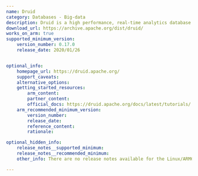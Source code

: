 ```yaml
---
name: Druid
category: Databases - Big-data
description: Druid is a high performance, real-time analytics database that delivers sub-second queries on streaming and batch data at scale and under load.
download_url: https://archive.apache.org/dist/druid/
works_on_arm: true
supported_minimum_version:
    version_number: 0.17.0
    release_date: 2020/01/26


optional_info:
    homepage_url: https://druid.apache.org/
    support_caveats:
    alternative_options:
    getting_started_resources:
        arm_content:
        partner_content:
        official_docs: https://druid.apache.org/docs/latest/tutorials/
    arm_recommended_minimum_version:
        version_number:
        release_date:
        reference_content:
        rationale:

optional_hidden_info:
    release_notes__supported_minimum:
    release_notes__recommended_minimum:
    other_info: There are no release notes available for the Linux/ARM64. Druid seems platform-independent. The first release after the incubation phase, i.e. 0.17.0, is successfully tested on the Neoverse N1 via tar and Druid website can be accessed with release 0.17.0.

---
```

